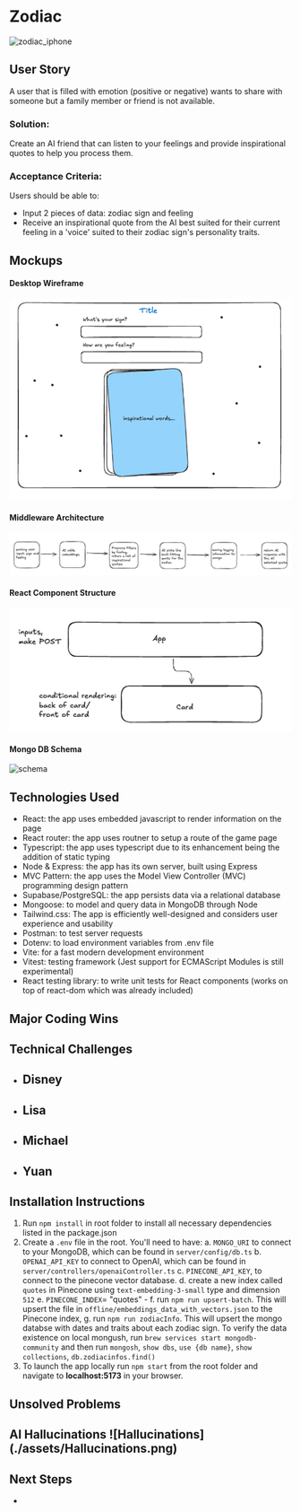 # Zodiac

![zodiac_iphone]()

## User Story

A user that is filled with emotion (positive or negative) wants to share with someone but a family member or friend is not available.

### Solution:

Create an AI friend that can listen to your feelings and provide inspirational quotes to help you process them.

### Acceptance Criteria:

Users should be able to:

- Input 2 pieces of data: zodiac sign and feeling
- Receive an inspirational quote from the AI best suited for their current feeling in a 'voice' suited to their zodiac sign's personality traits.

## Mockups

#### Desktop Wireframe

![wireframe1](./assets/wireframe_desktop.png)

#### Middleware Architecture

![middleware](./assets/middleware_architecture.png)

#### React Component Structure

![components](./assets/component_structure.png)

#### Mongo DB Schema

![schema](./assets/mongo_schema.png)

## Technologies Used

- React: the app uses embedded javascript to render information on the page
- React router: the app uses routner to setup a route of the game page
- Typescript: the app uses typescript due to its enhancement being the addition of static typing
- Node & Express: the app has its own server, built using Express
- MVC Pattern: the app uses the Model View Controller (MVC) programming design pattern
- Supabase/PostgreSQL: the app persists data via a relational database
- Mongoose: to model and query data in MongoDB through Node
- Tailwind.css: The app is efficiently well-designed and considers user experience and usability
- Postman: to test server requests
- Dotenv: to load environment variables from .env file
- Vite: for a fast modern development environment
- Vitest: testing framework (Jest support for ECMAScript Modules is still experimental)
- React testing library: to write unit tests for React components (works on top of react-dom which was already included)

## Major Coding Wins

## Technical Challenges

- ## Disney
- ## Lisa
- ## Michael
- ## Yuan

## Installation Instructions

1. Run `npm install` in root folder to install all necessary dependencies listed in the package.json
2. Create a `.env` file in the root. You'll need to have:
   a. `MONGO_URI` to connect to your MongoDB, which can be found in `server/config/db.ts`
   b. `OPENAI_API_KEY` to connect to OpenAI, which can be found in `server/controllers/openaiController.ts`
   c. `PINECONE_API_KEY`, to connect to the pinecone vector database.
   d. create a new index called `quotes` in Pinecone using `text-embedding-3-small` type and dimension `512`
   e. `PINECONE_INDEX`= "quotes" -
   f. run `npm run upsert-batch`. This will upsert the file in `offline/embeddings_data_with_vectors.json` to the Pinecone index,
   g. run `npm run zodiacInfo`. This will upsert the mongo databse with dates and traits about each zodiac sign. To verify the data existence on local mongush, run `brew services start mongodb-community` and then run `mongosh`, `show dbs`, `use {db name}`, `show collections`, `db.zodiacinfos.find()`
3. To launch the app locally run `npm start` from the root folder and navigate to **localhost:5173** in your browser.

## Unsolved Problems
AI Hallucinations ![Hallucinations] 
(./assets/Hallucinations.png)
-

## Next Steps

-
